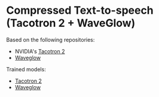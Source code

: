 # Compressed Text-to-speech (Tacotron 2 + WaveGlow)

Based on the following repositories:
* NVIDIA's [Tacotron 2](https://github.com/NVIDIA/tacotron2)
* [Waveglow](https://github.com/NVIDIA/waveglow)

Trained models:
* [Tacotron 2](https://drive.google.com/file/d/1c5ZTuT7J08wLUoVZ2KkUs_VdZuJ86ZqA/view)
* [Waveglow](https://ngc.nvidia.com/catalog/models/nvidia:waveglow_ljs_256channels)
